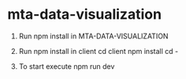 # mta-data-visualization

1. Run npm install in MTA-DATA-VISUALIZATION

2. Run npm install in client
   cd client
   npm install
   cd -
3. To start execute npm run dev

